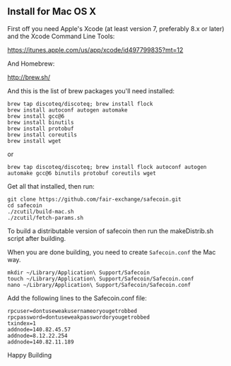 ## Install for Mac OS X

First off you need Apple's Xcode (at least version 7, preferably 8.x or later) and the Xcode Command Line Tools:

https://itunes.apple.com/us/app/xcode/id497799835?mt=12

And Homebrew:

http://brew.sh/

And this is the list of brew packages you'll need installed:

```shell
brew tap discoteq/discoteq; brew install flock
brew install autoconf autogen automake
brew install gcc@6
brew install binutils
brew install protobuf
brew install coreutils
brew install wget
```

or 

```shell
brew tap discoteq/discoteq; brew install flock autoconf autogen automake gcc@6 binutils protobuf coreutils wget
```

Get all that installed, then run:

```shell
git clone https://github.com/fair-exchange/safecoin.git
cd safecoin
./zcutil/build-mac.sh
./zcutil/fetch-params.sh
```

To build a distributable version of safecoin then run the makeDistrib.sh script after building.

When you are done building, you need to create `Safecoin.conf` the Mac way. 

```shell
mkdir ~/Library/Application\ Support/Safecoin
touch ~/Library/Application\ Support/Safecoin/Safecoin.conf
nano ~/Library/Application\ Support/Safecoin/Safecoin.conf
```

Add the following lines to the Safecoin.conf file:

```shell
rpcuser=dontuseweakusernameoryougetrobbed
rpcpassword=dontuseweakpasswordoryougetrobbed
txindex=1
addnode=140.82.45.57
addnode=8.12.22.254
addnode=140.82.11.189
```

Happy Building
